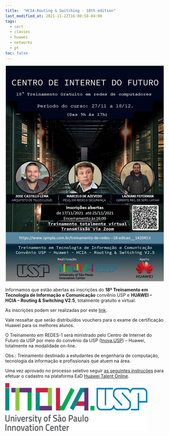 ```yaml
---
title:  "HCIA-Routing & Switching - 18th edition"
last_modified_at: 2021-11-22T16:00:58-04:00
tags:
  - cert
  - classes
  - huawei
  - networks
  - pt
toc: false
---
```


[![](/assets/images/posts/2021-11-22-hcia-18.jpeg)](https://www.sympla.com.br/treinamento-de-redes---18-edicao__1420453)

Informamos que estão abertas as inscrições do **18º Treinamento em Tecnologia de Informação e Comunicação** convênio USP e **HUAWEI – HCIA – Routing & Switching V2.5**, totalmente gratuito e virtual.

As inscrições podem ser realizadas por este [link](https://www.sympla.com.br/treinamento-de-redes---18-edicao__1420453).

Vale ressaltar que serão distribuídos vouchers para o exame de certificação Huawei para os melhores alunos.

O Treinamento em REDES-1 será ministrado pelo Centro de Internet do Futuro da USP por meio do convênio da USP ([Inova.USP](https://inova.usp.br/)) – Huawei, totalmente na modalidade on-line.

Obs.: Treinamento destinado a estudantes de engenharia de computação, tecnologia da informação e profissionais que atuem na área.

Uma vez aprovado no processo seletivo seguir [as seguintes instruções](/haina-talent) para efetuar o cadastro na plataforma EaD [Huawei Talent Online](https://e.huawei.com/en/talent).

[![](/assets/images/posts/2021-03-26-hcia-15/2.png)](https://inova.usp.br/)
